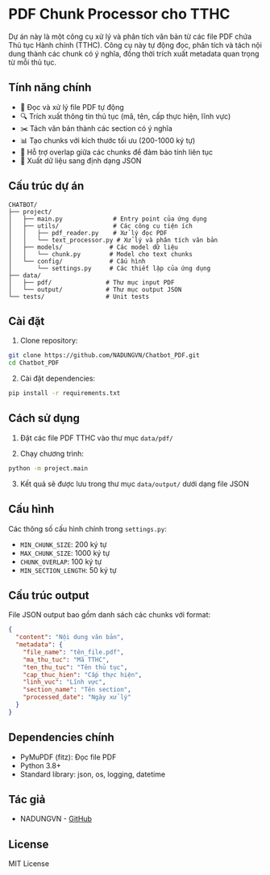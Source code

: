 # PDF Chunk Processor cho TTHC

Dự án này là một công cụ xử lý và phân tích văn bản từ các file PDF chứa Thủ tục Hành chính (TTHC). Công cụ này tự động đọc, phân tích và tách nội dung thành các chunk có ý nghĩa, đồng thời trích xuất metadata quan trọng từ mỗi thủ tục.

## Tính năng chính

- 📄 Đọc và xử lý file PDF tự động
- 🔍 Trích xuất thông tin thủ tục (mã, tên, cấp thực hiện, lĩnh vực)
- ✂️ Tách văn bản thành các section có ý nghĩa
- 📊 Tạo chunks với kích thước tối ưu (200-1000 ký tự)
- 🔄 Hỗ trợ overlap giữa các chunks để đảm bảo tính liên tục
- 💾 Xuất dữ liệu sang định dạng JSON

## Cấu trúc dự án

```
CHATBOT/
├── project/
│   ├── main.py              # Entry point của ứng dụng
│   ├── utils/               # Các công cụ tiện ích
│   │   ├── pdf_reader.py    # Xử lý đọc PDF
│   │   └── text_processor.py # Xử lý và phân tích văn bản
│   ├── models/             # Các model dữ liệu
│   │   └── chunk.py        # Model cho text chunks
│   └── config/             # Cấu hình
│       └── settings.py     # Các thiết lập của ứng dụng
├── data/
│   ├── pdf/               # Thư mục input PDF
│   └── output/            # Thư mục output JSON
└── tests/                 # Unit tests
```

## Cài đặt

1. Clone repository:
```bash
git clone https://github.com/NADUNGVN/Chatbot_PDF.git
cd Chatbot_PDF
```

2. Cài đặt dependencies:
```bash
pip install -r requirements.txt
```

## Cách sử dụng

1. Đặt các file PDF TTHC vào thư mục `data/pdf/`

2. Chạy chương trình:
```bash
python -m project.main
```

3. Kết quả sẽ được lưu trong thư mục `data/output/` dưới dạng file JSON

## Cấu hình

Các thông số cấu hình chính trong `settings.py`:
- `MIN_CHUNK_SIZE`: 200 ký tự
- `MAX_CHUNK_SIZE`: 1000 ký tự
- `CHUNK_OVERLAP`: 100 ký tự
- `MIN_SECTION_LENGTH`: 50 ký tự

## Cấu trúc output

File JSON output bao gồm danh sách các chunks với format:
```json
{
  "content": "Nội dung văn bản",
  "metadata": {
    "file_name": "tên_file.pdf",
    "ma_thu_tuc": "Mã TTHC",
    "ten_thu_tuc": "Tên thủ tục",
    "cap_thuc_hien": "Cấp thực hiện",
    "linh_vuc": "Lĩnh vực",
    "section_name": "Tên section",
    "processed_date": "Ngày xử lý"
  }
}
```

## Dependencies chính

- PyMuPDF (fitz): Đọc file PDF
- Python 3.8+
- Standard library: json, os, logging, datetime

## Tác giả

- NADUNGVN - [GitHub](https://github.com/NADUNGVN)

## License

MIT License